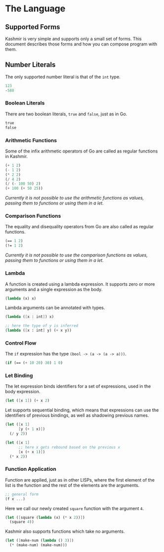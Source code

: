 # The Language

## Supported Forms

Kashmir is very simple and supports only a small set of forms. This document
describes those forms and how you can compose program with them.

## Number Literals

The only supported number literal is that of the `int` type.

```scheme
123
-588
```

### Boolean Literals

There are two boolean literals, `true` and `false`, just as in Go.

```scheme
true
false
```

### Arithmetic Functions

Some of the infix arithmetic operators of Go are called as regular
functions in Kashmir.

```scheme
(+ 1 2)
(- 1 2)
(* 2 2)
(/ 4 2)
(/ (- 100 50) 2)
(+ 100 (+ 50 25))
```

*Currently it is not possible to use the arithmetic functions as
values, passing them to functions or using them in a let.*

### Comparison Functions

The equality and disequality operators from Go are also called as
regular functions.

```scheme
(== 1 2)
(!= 1 2)
```

*Currently it is not possible to use the comparison functions as
values, passing them to functions or using them in a let.*

### Lambda

A function is created using a lambda expression. It supports zero
or more arguments and a single expression as the body.

```scheme
(lambda (x) x)
```

Lambda arguments can be annotated with types.

```scheme
(lambda ([x : int]) x)

;; here the type of y is inferred
(lambda ([x : int] y) (+ x y))
```

### Control Flow

The `if` expression has the type `(bool -> (a -> (a -> a)))`.

```scheme
(if (== (+ 10 20) 30) 1 0)
```

### Let Binding

The let expression binds identifiers for a set of expressions, used
in the body expression.

```scheme
(let ([x 1]) (+ x 2)
```

Let supports sequential binding, which means that expressions can
use the identifiers of previous bindings, as well as shadowing
previous names.

```scheme
(let ([x 1]
      [y (+ 1 x)])
  (/ y 2))

(let ([x 1]
	  ;; here x gets rebound based on the previous x
	  [x (+ x 1)])
  (* x 2))
```

### Function Application

Function are applied, just as in other LISPs, where the first element
of the list is the function and the rest of the elements are the
arguments.

```scheme
;; general form
(f x ...)
```

Here we call our newly created `square` function with the argument `4`.

```scheme
(let ([square (lambda (x) (* x 2))])
  (square 4))
```

Kashmir also supports functions which take no arguments.

```scheme
(let ([make-num (lambda () 3)])
  (* (make-num) (make-num)))
```
